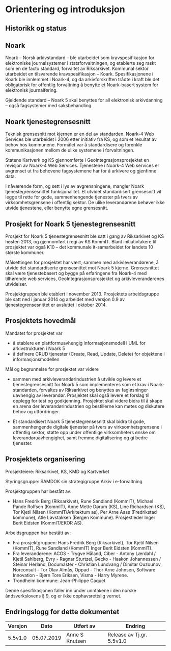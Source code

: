 # Orientering og introduksjon

## Historikk og status

## Noark

Noark – Norsk arkivstandard – ble utarbeidet som kravspesifikasjon for
elektroniske journalsystemer i statsforvaltningen, og etablerte seg
raskt som en de facto standard, forvaltet av Riksarkivet. Kommunal
sektor utarbeidet en tilsvarende kravspesifikasjon – Koark.
Spesifikasjonene i Koark ble innlemmet i Noark-4, og da arkivforskriften
trådte i kraft ble det obligatorisk for offentlig forvaltning å benytte
et Noark-basert system for elektronisk journalføring.

Gjeldende standard – Noark 5 skal benyttes for all elektronisk
arkivdanning – også fagsystemer med saksbehandling.

## Noark tjenestegrensesnitt

Teknisk grensesnitt mot kjernen er en del av standarden. Noark-4 Web
Services ble utarbeidet i 2006 etter initiativ fra KS, og som et
resultat av behov hos kommunene. Formålet var å standardisere og
forenkle kommunikasjonen mellom de ulike systemene i forvaltningen.

Statens Kartverk og KS gjennomførte i GeoIntegrasjonsprosjektet en
revisjon av Noark-4 Web Services. Tjenestene i Noark-4 Web services er
avgrenset ut fra behovene fagsystemene har for å arkivere og gjenfinne
data.

I nåværende form, og sett i lys av avgrensningene, mangler Noark
tjenestegrensesnittet funksjonalitet. Et utvidet standardisert
grensesnitt vil legge til rette for gode, sammenhengende tjenester på
tvers av virksomhetsgrensene i offentlig sektor. De ulike leverandørene
behøver ikke utvide tjenestene, eller benytte egne grensesnitt.

## Prosjekt for Noark 5 tjenestegrensesnitt 

Prosjekt for Noark 5 tjenestegrensesnitt ble satt i gang av Riksarkivet
og KS høsten 2013, og gjennomført i regi av KS KommIT. Blant
initiativtakere til prosjektet var også K10 – det kommunale
it-samarbeidet for landets 10 største kommuner.

Målsettingen for prosjektet har vært, sammen med arkivleverandørene, å
utvide det standardiserte grensesnittet mot Noark 5 kjerne.
Grensesnittet skal være tjenestebasert og bygge på erfaringene fra
Noark-4 med tilhørende web services, GeoIntegrasjonsprosjektet og
arkivleverandørenes utvidelser.

Prosjektgruppen ble etablert i november 2013. Prosjektets arbeidsgruppe
ble satt ned i januar 2014 og arbeidet med versjon 0.9 av
tjenestegrensesnittet er avsluttet i oktober 2014.

## Prosjektets hovedmål

Mandatet for prosjektet var

 - å etablere en plattformuavhengig informasjonsmodell i UML for
   arkivstrukturen i Noark 5
 - å definere CRUD tjenester (Create, Read, Update, Delete) for
   objektene i informasjonsmodellen

Mål og begrunnelse for prosjektet var videre

  - sammen med arkivleverandørindustrien å utvikle og levere et
    tjenestegrensesnitt for Noark 5 som implementeres som et krav i
    Noark-standarden, forvaltes av Riksarkivet og benyttes av
    fagløsninger uavhengig av leverandør. Prosjektet skal også levere
    et forslag til opplegg for test og godkjenning. Prosjektet skal
    videre bidra til å skape en arena der leverandørindustrien og
    bestillerne kan møtes og diskutere behov og utfordringer.

  - Et standardisert Noark 5 tjenestegrensesnitt skal bidra til gode,
    sammenhengende digitale tjenester på tvers av virksomhetsgren­sene i
    offentlig sektor, støtte opp under offentlige virksomheters ønske om
    leverandøruavhengighet, samt fremme digitalisering og gi bedre
    tjenester.

## Prosjektets organisering

Prosjekteiere: Riksarkivet, KS, KMD og Kartverket

Styringsgruppe: SAMDOK sin strategigruppe Arkiv i e-forvaltning

Prosjektgruppen har bestått av:

 - Hans Fredrik Berg (Riksarkivet), Rune Sandland (KommIT), Michael
   Pande Rolfsen (KommIT), Anne Mette Dørum (KS), Line Richardsen
   (KS), Tor Kjetil Nilsen (KommIT/Arkitektum as), Per Arne Aass
   (Fredrikstad kommune), Atle Løvstakken (Bergen
   Kommune). Prosjektleder Inger Berit Eidsten (KommIT/EKOR AS).

Arbeidsgruppen har bestått av:

 - Fra prosjektgruppen: Hans Fredrik Berg (Riksarkivet), Tor Kjetil
   Nilsen (KommIT), Rune Sandland (KommIT) Inger Berit Eidsten
   (KommIT).
 - Fra leverandørene: ACOS - Trygve Håland, Ciber - Antony Lærdahl /
   Kjetil Sahlberg, Evry - Ragnar Sturtzel, Gecko - Haakon Johannessen
   / Steinar Herland, Documaster - Christian Lundvang / Dimitar
   Ouzounov, Norconsult - Tor Olav Almås, Oppad - Thor Arne Johnsen,
   Software Innovation - Bjørn Tore Eriksen, Visma - Harry Myrene.
 - Trondheim kommune: Jean-Philippe Caquet
 
Denne spesifikasjonen faller inn under unntakene i den norske åndsverkslovens §
9, og er ikke opphavsrettslig vernet.

## Endringslogg for dette dokumentet

| Versjon  | Dato       | Utført av           | Endring                            |
| -------- | ---------- | ------------------- | ---------------------------------- |
| 5.5v1.0  | 05.07.2019 | Anne S Knutsen      | Release av Tj.gr. 5.5v1.0          |
